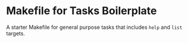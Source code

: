 # Makefile for Tasks Boilerplate

A starter Makefile for general purpose tasks that includes `help` and `list` targets.

